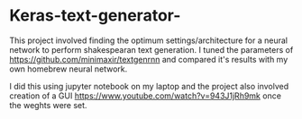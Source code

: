 # Keras-text-generator-

This project involved finding the optimum settings/architecture for a neural network to perform shakespearan text generation. I tuned the parameters of https://github.com/minimaxir/textgenrnn and compared it's results with my own homebrew neural network. 

I did this using jupyter notebook on my laptop and the project also involved creation of a GUI https://www.youtube.com/watch?v=943J1jRh9mk once the weghts were set. 
